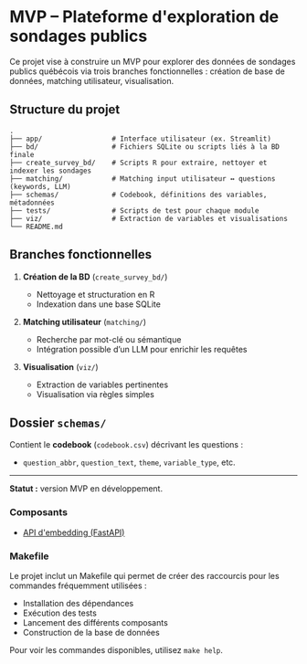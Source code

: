 # MVP – Plateforme d'exploration de sondages publics

Ce projet vise à construire un MVP pour explorer des données de sondages publics québécois via trois branches fonctionnelles : création de base de données, matching utilisateur, visualisation.

## Structure du projet

```
.
├── app/                 # Interface utilisateur (ex. Streamlit)
├── bd/                  # Fichiers SQLite ou scripts liés à la BD finale
├── create_survey_bd/    # Scripts R pour extraire, nettoyer et indexer les sondages
├── matching/            # Matching input utilisateur ↔ questions (keywords, LLM)
├── schemas/             # Codebook, définitions des variables, métadonnées
├── tests/               # Scripts de test pour chaque module
├── viz/                 # Extraction de variables et visualisations
└── README.md
```

## Branches fonctionnelles

1. **Création de la BD** (`create_survey_bd/`)
   - Nettoyage et structuration en R
   - Indexation dans une base SQLite

2. **Matching utilisateur** (`matching/`)
   - Recherche par mot-clé ou sémantique
   - Intégration possible d’un LLM pour enrichir les requêtes

3. **Visualisation** (`viz/`)
   - Extraction de variables pertinentes
   - Visualisation via règles simples

## Dossier `schemas/`

Contient le **codebook** (`codebook.csv`) décrivant les questions :
- `question_abbr`, `question_text`, `theme`, `variable_type`, etc.

---

**Statut :** version MVP en développement.

### Composants
- [API d'embedding (FastAPI)](api/README.md)


### Makefile

Le projet inclut un Makefile qui permet de créer des raccourcis pour les commandes fréquemment utilisées :
- Installation des dépendances
- Exécution des tests
- Lancement des différents composants
- Construction de la base de données

Pour voir les commandes disponibles, utilisez `make help`.